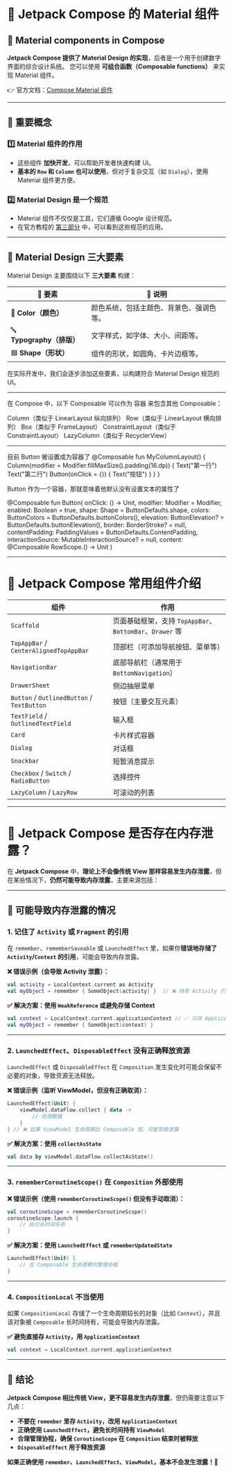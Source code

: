 # 📌 Jetpack Compose 的 Material 组件

## **📖 Material components in Compose**
**Jetpack Compose 提供了 Material Design 的实现**，后者是一个用于创建数字界面的综合设计系统。
您可以使用 **可组合函数（Composable functions）** 来实现 Material 组件。

👉 官方文档：[Compose Material 组件](https://developer.android.com/develop/ui/compose/components?hl=zh-cn)

---

## **🌟 重要概念**

### **1️⃣ Material 组件的作用**
- 这些组件 **加快开发**，可以帮助开发者快速构建 UI。
- **基本的 `Row` 和 `Column` 也可以使用**，但对于复杂交互（如 `Dialog`），使用 Material 组件更方便。

### **2️⃣ Material Design 是一个规范**
- Material 组件不仅仅是工具，它们遵循 Google 设计规范。
- 在官方教程的 [第三部分](https://developer.android.com/develop/ui/compose/tutorial?hl=zh-cn) 中，可以看到这些规范的应用。

---

## **🎨 Material Design 三大要素**
Material Design 主要围绕以下 **三大要素** 构建：

| 🔹 要素 | 📌 说明 |
| --- | --- |
| 🎨 **Color（颜色）** | 颜色系统，包括主题色、背景色、强调色等。 |
| 🔤 **Typography（排版）** | 文字样式，如字体、大小、间距等。 |
| 🟦 **Shape（形状）** | 组件的形状，如圆角、卡片边框等。 |

在实际开发中，我们会逐步添加这些要素，以构建符合 Material Design 规范的 UI。



-------------


在 Compose 中，以下 Composable 可以作为 容器 来包含其他 Composable：

Column（类似于 LinearLayout 纵向排列）
Row（类似于 LinearLayout 横向排列）
Box（类似于 FrameLayout）
ConstraintLayout（类似于 ConstraintLayout）
LazyColumn（类似于 RecyclerView）

-------------------

目前  Button 被设置成为容器了
@Composable
fun MyColumnLayout() {
    Column(modifier = Modifier.fillMaxSize().padding(16.dp)) {
        Text("第一行")
        Text("第二行")
        Button(onClick = {}) {
            Text("按钮")
        }
    }
}

Button 作为一个容器，那就意味着他默认没有设置文本的属性了

@Composable
fun Button(
    onClick: () -> Unit,
    modifier: Modifier = Modifier,
    enabled: Boolean = true,
    shape: Shape = ButtonDefaults.shape,
    colors: ButtonColors = ButtonDefaults.buttonColors(),
    elevation: ButtonElevation? = ButtonDefaults.buttonElevation(),
    border: BorderStroke? = null,
    contentPadding: PaddingValues = ButtonDefaults.ContentPadding,
    interactionSource: MutableInteractionSource? = null,
    content: @Composable RowScope.() -> Unit
)

----------


# 🚀 Jetpack Compose 常用组件介绍

| 组件 | 作用 |
| --- | --- |
| `Scaffold` | 页面基础框架，支持 `TopAppBar`、`BottomBar`、`Drawer` 等 |
| `TopAppBar` / `CenterAlignedTopAppBar` | 顶部栏（可添加导航按钮、菜单等） |
| `NavigationBar` | 底部导航栏（通常用于 `BottomNavigation`） |
| `DrawerSheet` | 侧边抽屉菜单 |
| `Button` / `OutlinedButton` / `TextButton` | 按钮（主要交互元素） |
| `TextField` / `OutlinedTextField` | 输入框 |
| `Card` | 卡片样式容器 |
| `Dialog` | 对话框 |
| `Snackbar` | 短暂消息提示 |
| `Checkbox` / `Switch` / `RadioButton` | 选择控件 |
| `LazyColumn` / `LazyRow` | 可滚动的列表 |



---------------------


# 🚀 Jetpack Compose 是否存在内存泄露？

在 **Jetpack Compose** 中，**理论上不会像传统 View 那样容易发生内存泄露**，但在某些情况下，**仍然可能导致内存泄露**，主要来源包括：

---

## **🚨 可能导致内存泄露的情况**

### **1. 记住了 `Activity` 或 `Fragment` 的引用**
在 `remember`、`rememberSaveable` 或 `LaunchedEffect` 里，如果你**错误地存储了 `Activity`/`Context` 的引用**，可能会导致内存泄露。

**❌ 错误示例（会导致 Activity 泄露）：**
```kotlin
val activity = LocalContext.current as Activity
val myObject = remember { SomeObject(activity) }  // ❌ 持有 Activity 引用
```

**✅ 解决方案：使用 `WeakReference` 或避免存储 Context**
```kotlin
val context = LocalContext.current.applicationContext // ✅ 只存 ApplicationContext
val myObject = remember { SomeObject(context) }
```

---

### **2. `LaunchedEffect`、`DisposableEffect` 没有正确释放资源**
`LaunchedEffect` 或 `DisposableEffect` 在 `Composition` 发生变化时可能会保留不必要的对象，导致资源无法释放。

**❌ 错误示例（监听 ViewModel，但没有正确取消）：**
```kotlin
LaunchedEffect(Unit) {
    viewModel.dataFlow.collect { data ->
        // 处理数据
    }
} // ❌ 如果 ViewModel 生命周期比 Composable 短，可能导致泄露
```

**✅ 解决方案：使用 `collectAsState`**
```kotlin
val data by viewModel.dataFlow.collectAsState()
```

---

### **3. `rememberCoroutineScope()` 在 `Composition` 外部使用**
**❌ 错误示例（使用 `rememberCoroutineScope()` 但没有手动取消）：**
```kotlin
val coroutineScope = rememberCoroutineScope()
coroutineScope.launch {
    // 执行长时间任务
}
```

**✅ 解决方案：使用 `LaunchedEffect` 或 `rememberUpdatedState`**
```kotlin
LaunchedEffect(Unit) {
    // 在 Composable 生命周期内管理协程
}
```

---

### **4. `CompositionLocal` 不当使用**
如果 `CompositionLocal` 存储了一个生命周期较长的对象（比如 `Context`），并且该对象被 `Composable` 长时间持有，可能会导致内存泄露。

**✅ 避免直接存 `Activity`，用 `ApplicationContext`**
```kotlin
val context = LocalContext.current.applicationContext
```

---

## **📌 结论**
**Jetpack Compose 相比传统 View，更不容易发生内存泄露**，但仍需要注意以下几点：
- **不要在 `remember` 里存 `Activity`，改用 `ApplicationContext`**
- **正确使用 `LaunchedEffect`，避免长时间持有 `ViewModel`**
- **合理管理协程，确保 `CoroutineScope` 在 `Composition` 结束时被释放**
- **`DisposableEffect` 用于释放资源**

**如果正确使用 `remember`、`LaunchedEffect`、`ViewModel`，基本不会发生泄露！🚀**


















































































































































































































































































































































































































































































































